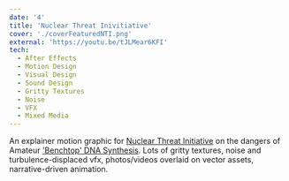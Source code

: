 ```yaml
---
date: '4'
title: 'Nuclear Threat Inivitiative'
cover: './coverFeaturedNTI.png'
external: 'https://youtu.be/tJLMear6KFI'
tech:
  - After Effects
  - Motion Design
  - Visual Design
  - Sound Design
  - Gritty Textures
  - Noise
  - VFX
  - Mixed Media
---
```


An explainer motion graphic for [Nuclear Threat Initiative](https://www.nti.org/) on the dangers of Amateur ['Benchtop' DNA Synthesis](https://www.nti.org/analysis/articles/benchtop-dna-synthesis-devices-capabilities-biosecurity-implications-and-governance/). Lots of gritty textures, noise and turbulence-displaced vfx, photos/videos overlaid on vector assets, narrative-driven animation.
